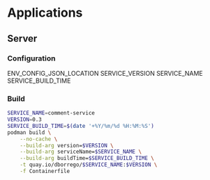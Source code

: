 
# Applications

## Server

### Configuration
ENV_CONFIG_JSON_LOCATION
SERVICE_VERSION
SERVICE_NAME
SERVICE_BUILD_TIME

### Build
```zsh
SERVICE_NAME=comment-service
VERSION=0.3
SERVICE_BUILD_TIME=$(date '+%Y/%m/%d %H:%M:%S')
podman build \
    --no-cache \
    --build-arg version=$VERSION \
    --build-arg serviceName=$SERVICE_NAME \
    --build-arg buildTime=$SERVICE_BUILD_TIME \
    -t quay.io/dborrego/$SERVICE_NAME:$VERSION \
    -f Containerfile
```